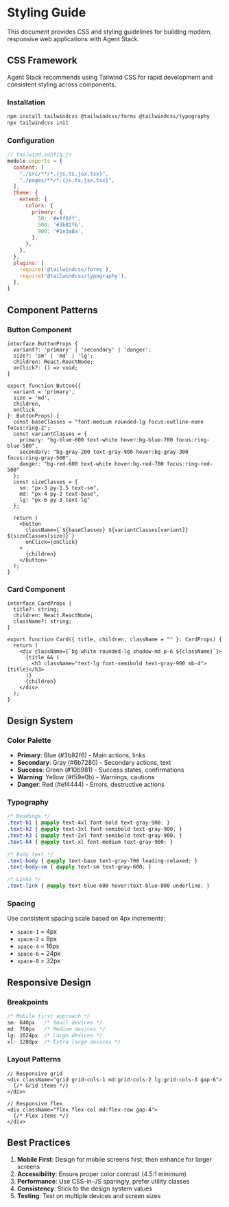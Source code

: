 # Styling Guide

This document provides CSS and styling guidelines for building modern, responsive web applications with Agent Stack.

## CSS Framework

Agent Stack recommends using Tailwind CSS for rapid development and consistent styling across components.

### Installation

```bash
npm install tailwindcss @tailwindcss/forms @tailwindcss/typography
npx tailwindcss init
```

### Configuration

```javascript
// tailwind.config.js
module.exports = {
  content: [
    "./src/**/*.{js,ts,jsx,tsx}",
    "./pages/**/*.{js,ts,jsx,tsx}",
  ],
  theme: {
    extend: {
      colors: {
        primary: {
          50: '#eff6ff',
          500: '#3b82f6',
          900: '#1e3a8a',
        },
      },
    },
  },
  plugins: [
    require('@tailwindcss/forms'),
    require('@tailwindcss/typography'),
  ],
}
```

## Component Patterns

### Button Component

```tsx
interface ButtonProps {
  variant?: 'primary' | 'secondary' | 'danger';
  size?: 'sm' | 'md' | 'lg';
  children: React.ReactNode;
  onClick?: () => void;
}

export function Button({ 
  variant = 'primary', 
  size = 'md', 
  children, 
  onClick 
}: ButtonProps) {
  const baseClasses = "font-medium rounded-lg focus:outline-none focus:ring-2";
  const variantClasses = {
    primary: "bg-blue-600 text-white hover:bg-blue-700 focus:ring-blue-500",
    secondary: "bg-gray-200 text-gray-900 hover:bg-gray-300 focus:ring-gray-500",
    danger: "bg-red-600 text-white hover:bg-red-700 focus:ring-red-500"
  };
  const sizeClasses = {
    sm: "px-3 py-1.5 text-sm",
    md: "px-4 py-2 text-base",
    lg: "px-6 py-3 text-lg"
  };

  return (
    <button
      className={`${baseClasses} ${variantClasses[variant]} ${sizeClasses[size]}`}
      onClick={onClick}
    >
      {children}
    </button>
  );
}
```

### Card Component

```tsx
interface CardProps {
  title?: string;
  children: React.ReactNode;
  className?: string;
}

export function Card({ title, children, className = "" }: CardProps) {
  return (
    <div className={`bg-white rounded-lg shadow-md p-6 ${className}`}>
      {title && (
        <h3 className="text-lg font-semibold text-gray-900 mb-4">{title}</h3>
      )}
      {children}
    </div>
  );
}
```

## Design System

### Color Palette

- **Primary**: Blue (#3b82f6) - Main actions, links
- **Secondary**: Gray (#6b7280) - Secondary actions, text
- **Success**: Green (#10b981) - Success states, confirmations
- **Warning**: Yellow (#f59e0b) - Warnings, cautions
- **Danger**: Red (#ef4444) - Errors, destructive actions

### Typography

```css
/* Headings */
.text-h1 { @apply text-4xl font-bold text-gray-900; }
.text-h2 { @apply text-3xl font-semibold text-gray-900; }
.text-h3 { @apply text-2xl font-semibold text-gray-900; }
.text-h4 { @apply text-xl font-medium text-gray-900; }

/* Body text */
.text-body { @apply text-base text-gray-700 leading-relaxed; }
.text-body-sm { @apply text-sm text-gray-600; }

/* Links */
.text-link { @apply text-blue-600 hover:text-blue-800 underline; }
```

### Spacing

Use consistent spacing scale based on 4px increments:
- `space-1` = 4px
- `space-2` = 8px
- `space-4` = 16px
- `space-6` = 24px
- `space-8` = 32px

## Responsive Design

### Breakpoints

```css
/* Mobile first approach */
sm: 640px   /* Small devices */
md: 768px   /* Medium devices */
lg: 1024px  /* Large devices */
xl: 1280px  /* Extra large devices */
```

### Layout Patterns

```tsx
// Responsive grid
<div className="grid grid-cols-1 md:grid-cols-2 lg:grid-cols-3 gap-6">
  {/* Grid items */}
</div>

// Responsive flex
<div className="flex flex-col md:flex-row gap-4">
  {/* Flex items */}
</div>
```

## Best Practices

1. **Mobile First**: Design for mobile screens first, then enhance for larger screens
2. **Accessibility**: Ensure proper color contrast (4.5:1 minimum)
3. **Performance**: Use CSS-in-JS sparingly, prefer utility classes
4. **Consistency**: Stick to the design system values
5. **Testing**: Test on multiple devices and screen sizes 